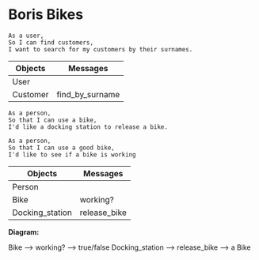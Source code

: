 # Boris Bikes

```
As a user,
So I can find customers,
I want to search for my customers by their surnames.
```

|  Objects | Messages |
| -------- | -------- |
|   User   |             |
| Customer |   find_by_surname    |

```
As a person,
So that I can use a bike,
I'd like a docking station to release a bike.

As a person,
So that I can use a good bike,
I'd like to see if a bike is working
```

|    Objects   | Messages |
| ------------ | ----------- |
|   Person   |             |
|   Bike     |  working?  |
|   Docking_station   |     release_bike        |

**Diagram:**

Bike --> working? --> true/false
Docking_station --> release_bike --> a Bike

